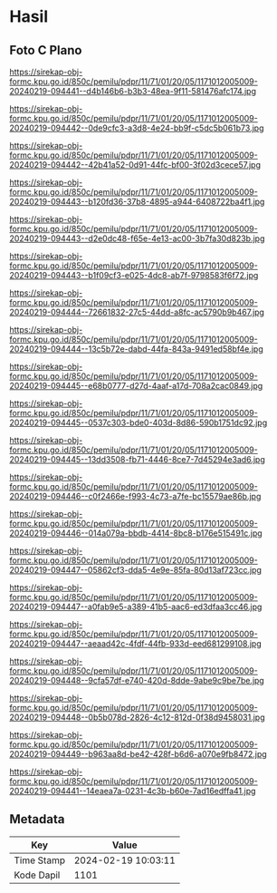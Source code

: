 # Hasil

## Foto C Plano

https://sirekap-obj-formc.kpu.go.id/850c/pemilu/pdpr/11/71/01/20/05/1171012005009-20240219-094441--d4b146b6-b3b3-48ea-9f11-581476afc174.jpg

https://sirekap-obj-formc.kpu.go.id/850c/pemilu/pdpr/11/71/01/20/05/1171012005009-20240219-094442--0de9cfc3-a3d8-4e24-bb9f-c5dc5b061b73.jpg

https://sirekap-obj-formc.kpu.go.id/850c/pemilu/pdpr/11/71/01/20/05/1171012005009-20240219-094442--42b41a52-0d91-44fc-bf00-3f02d3cece57.jpg

https://sirekap-obj-formc.kpu.go.id/850c/pemilu/pdpr/11/71/01/20/05/1171012005009-20240219-094443--b120fd36-37b8-4895-a944-6408722ba4f1.jpg

https://sirekap-obj-formc.kpu.go.id/850c/pemilu/pdpr/11/71/01/20/05/1171012005009-20240219-094443--d2e0dc48-f65e-4e13-ac00-3b7fa30d823b.jpg

https://sirekap-obj-formc.kpu.go.id/850c/pemilu/pdpr/11/71/01/20/05/1171012005009-20240219-094443--b1f09cf3-e025-4dc8-ab7f-9798583f6f72.jpg

https://sirekap-obj-formc.kpu.go.id/850c/pemilu/pdpr/11/71/01/20/05/1171012005009-20240219-094444--72661832-27c5-44dd-a8fc-ac5790b9b467.jpg

https://sirekap-obj-formc.kpu.go.id/850c/pemilu/pdpr/11/71/01/20/05/1171012005009-20240219-094444--13c5b72e-dabd-44fa-843a-9491ed58bf4e.jpg

https://sirekap-obj-formc.kpu.go.id/850c/pemilu/pdpr/11/71/01/20/05/1171012005009-20240219-094445--e68b0777-d27d-4aaf-a17d-708a2cac0849.jpg

https://sirekap-obj-formc.kpu.go.id/850c/pemilu/pdpr/11/71/01/20/05/1171012005009-20240219-094445--0537c303-bde0-403d-8d86-590b1751dc92.jpg

https://sirekap-obj-formc.kpu.go.id/850c/pemilu/pdpr/11/71/01/20/05/1171012005009-20240219-094445--13dd3508-fb71-4446-8ce7-7d45294e3ad6.jpg

https://sirekap-obj-formc.kpu.go.id/850c/pemilu/pdpr/11/71/01/20/05/1171012005009-20240219-094446--c0f2466e-f993-4c73-a7fe-bc15579ae86b.jpg

https://sirekap-obj-formc.kpu.go.id/850c/pemilu/pdpr/11/71/01/20/05/1171012005009-20240219-094446--014a079a-bbdb-4414-8bc8-b176e515491c.jpg

https://sirekap-obj-formc.kpu.go.id/850c/pemilu/pdpr/11/71/01/20/05/1171012005009-20240219-094447--05862cf3-dda5-4e9e-85fa-80d13af723cc.jpg

https://sirekap-obj-formc.kpu.go.id/850c/pemilu/pdpr/11/71/01/20/05/1171012005009-20240219-094447--a0fab9e5-a389-41b5-aac6-ed3dfaa3cc46.jpg

https://sirekap-obj-formc.kpu.go.id/850c/pemilu/pdpr/11/71/01/20/05/1171012005009-20240219-094447--aeaad42c-4fdf-44fb-933d-eed681299108.jpg

https://sirekap-obj-formc.kpu.go.id/850c/pemilu/pdpr/11/71/01/20/05/1171012005009-20240219-094448--9cfa57df-e740-420d-8dde-9abe9c9be7be.jpg

https://sirekap-obj-formc.kpu.go.id/850c/pemilu/pdpr/11/71/01/20/05/1171012005009-20240219-094448--0b5b078d-2826-4c12-812d-0f38d9458031.jpg

https://sirekap-obj-formc.kpu.go.id/850c/pemilu/pdpr/11/71/01/20/05/1171012005009-20240219-094449--b963aa8d-be42-428f-b6d6-a070e9fb8472.jpg

https://sirekap-obj-formc.kpu.go.id/850c/pemilu/pdpr/11/71/01/20/05/1171012005009-20240219-094441--14eaea7a-0231-4c3b-b60e-7ad16edffa41.jpg


## Metadata

| Key        | Value               |
| ---------- | ------------------- |
| Time Stamp | 2024-02-19 10:03:11 |
| Kode Dapil | 1101                |



